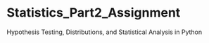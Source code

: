 # Statistics_Part2_Assignment
Hypothesis Testing, Distributions, and Statistical Analysis in Python
